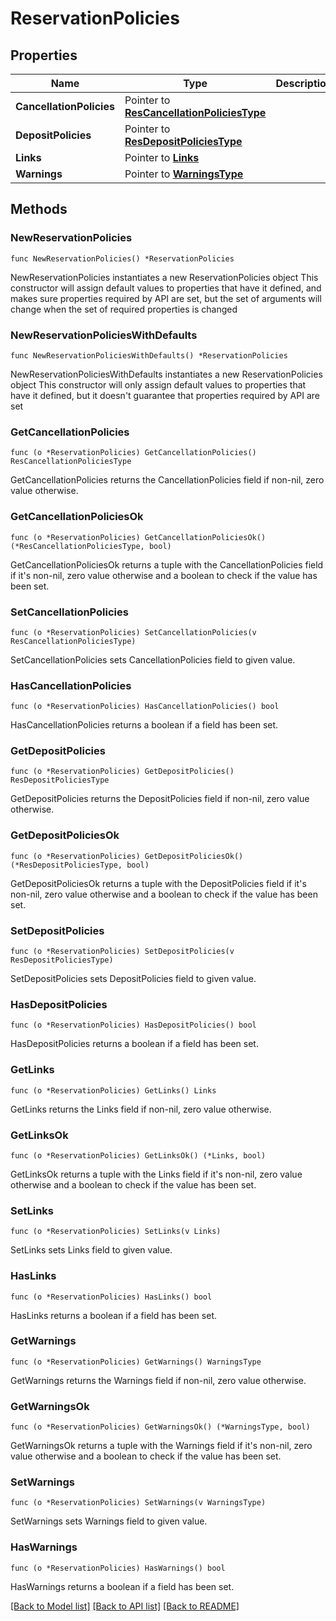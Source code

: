 # ReservationPolicies

## Properties

Name | Type | Description | Notes
------------ | ------------- | ------------- | -------------
**CancellationPolicies** | Pointer to [**ResCancellationPoliciesType**](ResCancellationPoliciesType.md) |  | [optional] 
**DepositPolicies** | Pointer to [**ResDepositPoliciesType**](ResDepositPoliciesType.md) |  | [optional] 
**Links** | Pointer to [**Links**](Links.md) |  | [optional] 
**Warnings** | Pointer to [**WarningsType**](WarningsType.md) |  | [optional] 

## Methods

### NewReservationPolicies

`func NewReservationPolicies() *ReservationPolicies`

NewReservationPolicies instantiates a new ReservationPolicies object
This constructor will assign default values to properties that have it defined,
and makes sure properties required by API are set, but the set of arguments
will change when the set of required properties is changed

### NewReservationPoliciesWithDefaults

`func NewReservationPoliciesWithDefaults() *ReservationPolicies`

NewReservationPoliciesWithDefaults instantiates a new ReservationPolicies object
This constructor will only assign default values to properties that have it defined,
but it doesn't guarantee that properties required by API are set

### GetCancellationPolicies

`func (o *ReservationPolicies) GetCancellationPolicies() ResCancellationPoliciesType`

GetCancellationPolicies returns the CancellationPolicies field if non-nil, zero value otherwise.

### GetCancellationPoliciesOk

`func (o *ReservationPolicies) GetCancellationPoliciesOk() (*ResCancellationPoliciesType, bool)`

GetCancellationPoliciesOk returns a tuple with the CancellationPolicies field if it's non-nil, zero value otherwise
and a boolean to check if the value has been set.

### SetCancellationPolicies

`func (o *ReservationPolicies) SetCancellationPolicies(v ResCancellationPoliciesType)`

SetCancellationPolicies sets CancellationPolicies field to given value.

### HasCancellationPolicies

`func (o *ReservationPolicies) HasCancellationPolicies() bool`

HasCancellationPolicies returns a boolean if a field has been set.

### GetDepositPolicies

`func (o *ReservationPolicies) GetDepositPolicies() ResDepositPoliciesType`

GetDepositPolicies returns the DepositPolicies field if non-nil, zero value otherwise.

### GetDepositPoliciesOk

`func (o *ReservationPolicies) GetDepositPoliciesOk() (*ResDepositPoliciesType, bool)`

GetDepositPoliciesOk returns a tuple with the DepositPolicies field if it's non-nil, zero value otherwise
and a boolean to check if the value has been set.

### SetDepositPolicies

`func (o *ReservationPolicies) SetDepositPolicies(v ResDepositPoliciesType)`

SetDepositPolicies sets DepositPolicies field to given value.

### HasDepositPolicies

`func (o *ReservationPolicies) HasDepositPolicies() bool`

HasDepositPolicies returns a boolean if a field has been set.

### GetLinks

`func (o *ReservationPolicies) GetLinks() Links`

GetLinks returns the Links field if non-nil, zero value otherwise.

### GetLinksOk

`func (o *ReservationPolicies) GetLinksOk() (*Links, bool)`

GetLinksOk returns a tuple with the Links field if it's non-nil, zero value otherwise
and a boolean to check if the value has been set.

### SetLinks

`func (o *ReservationPolicies) SetLinks(v Links)`

SetLinks sets Links field to given value.

### HasLinks

`func (o *ReservationPolicies) HasLinks() bool`

HasLinks returns a boolean if a field has been set.

### GetWarnings

`func (o *ReservationPolicies) GetWarnings() WarningsType`

GetWarnings returns the Warnings field if non-nil, zero value otherwise.

### GetWarningsOk

`func (o *ReservationPolicies) GetWarningsOk() (*WarningsType, bool)`

GetWarningsOk returns a tuple with the Warnings field if it's non-nil, zero value otherwise
and a boolean to check if the value has been set.

### SetWarnings

`func (o *ReservationPolicies) SetWarnings(v WarningsType)`

SetWarnings sets Warnings field to given value.

### HasWarnings

`func (o *ReservationPolicies) HasWarnings() bool`

HasWarnings returns a boolean if a field has been set.


[[Back to Model list]](../README.md#documentation-for-models) [[Back to API list]](../README.md#documentation-for-api-endpoints) [[Back to README]](../README.md)


